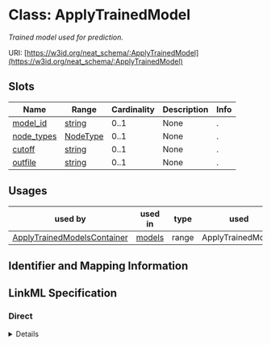 # Class: ApplyTrainedModel
_Trained model used for prediction._





URI: [https://w3id.org/neat_schema/:ApplyTrainedModel](https://w3id.org/neat_schema/:ApplyTrainedModel)



<!-- no inheritance hierarchy -->



## Slots

| Name | Range | Cardinality | Description  | Info |
| ---  | --- | --- | --- | --- |
| [model_id](model_id.md) | [string](string.md) | 0..1 | None  | . |
| [node_types](node_types.md) | [NodeType](NodeType.md) | 0..1 | None  | . |
| [cutoff](cutoff.md) | [string](string.md) | 0..1 | None  | . |
| [outfile](outfile.md) | [string](string.md) | 0..1 | None  | . |


## Usages


| used by | used in | type | used |
| ---  | --- | --- | --- |
| [ApplyTrainedModelsContainer](ApplyTrainedModelsContainer.md) | [models](models.md) | range | ApplyTrainedModel |



## Identifier and Mapping Information









## LinkML Specification

<!-- TODO: investigate https://stackoverflow.com/questions/37606292/how-to-create-tabbed-code-blocks-in-mkdocs-or-sphinx -->

### Direct

<details>
```yaml
name: ApplyTrainedModel
description: Trained model used for prediction.
from_schema: https://w3id.org/neat_schema
attributes:
  model_id:
    name: model_id
    from_schema: https://w3id.org/neat_schema
  node_types:
    name: node_types
    from_schema: https://w3id.org/neat_schema
    range: NodeType
  cutoff:
    name: cutoff
    from_schema: https://w3id.org/neat_schema
  outfile:
    name: outfile
    from_schema: https://w3id.org/neat_schema

```
</details>

### Induced

<details>
```yaml
name: ApplyTrainedModel
description: Trained model used for prediction.
from_schema: https://w3id.org/neat_schema
attributes:
  model_id:
    name: model_id
    from_schema: https://w3id.org/neat_schema
    alias: model_id
    owner: ApplyTrainedModel
    range: string
  node_types:
    name: node_types
    from_schema: https://w3id.org/neat_schema
    alias: node_types
    owner: ApplyTrainedModel
    range: NodeType
  cutoff:
    name: cutoff
    from_schema: https://w3id.org/neat_schema
    alias: cutoff
    owner: ApplyTrainedModel
    range: string
  outfile:
    name: outfile
    from_schema: https://w3id.org/neat_schema
    alias: outfile
    owner: ApplyTrainedModel
    range: string

```
</details>